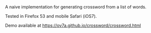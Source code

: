 A naive implementation for generating crossword from a list of words.

Tested in Firefox 53 and mobile Safari (iOS7).

Demo available at https://ov7a.github.io/crossword/crossword.html
